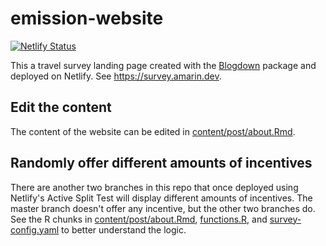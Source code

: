 # emission-website
[![Netlify Status](https://api.netlify.com/api/v1/badges/ed9c227f-ad9b-450e-8447-4b60f0f792c4/deploy-status)](https://app.netlify.com/sites/travelsurvey/deploys)

This a travel survey landing page created with the [Blogdown](https://github.com/rstudio/blogdown) package and deployed on Netlify. See https://survey.amarin.dev.

## Edit the content

The content of the website can be edited in [content/post/about.Rmd](https://github.com/asiripanich/emission-website/blob/master/content/post/about.Rmd). 

## Randomly offer different amounts of incentives

There are another two branches in this repo that once deployed using Netlify's Active Split Test will display different amounts of incentives. The master branch doesn't offer any incentive, but the other two branches do. See the R chunks in [content/post/about.Rmd](https://github.com/asiripanich/emission-website/blob/master/content/post/about.Rmd), [functions.R](https://github.com/asiripanich/emission-website/blob/master/functions.R), and [survey-config.yaml](https://github.com/asiripanich/emission-website/blob/master/survey-config.yaml) to better understand the logic.
